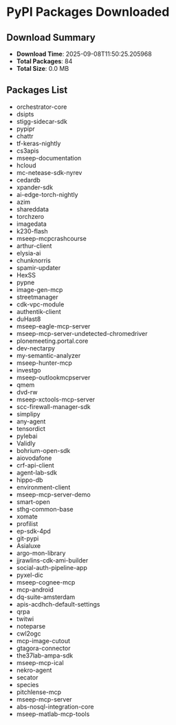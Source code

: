 # PyPI Packages Downloaded

## Download Summary
- **Download Time**: 2025-09-08T11:50:25.205968
- **Total Packages**: 84
- **Total Size**: 0.0 MB

## Packages List
- orchestrator-core
- dsipts
- stigg-sidecar-sdk
- pypipr
- chattr
- tf-keras-nightly
- cs3apis
- mseep-documentation
- hcloud
- mc-netease-sdk-nyrev
- cedardb
- xpander-sdk
- ai-edge-torch-nightly
- azim
- shareddata
- torchzero
- imagedata
- k230-flash
- mseep-mcpcrashcourse
- arthur-client
- elysia-ai
- chunknorris
- spamir-updater
- HexSS
- pypne
- image-gen-mcp
- streetmanager
- cdk-vpc-module
- authentik-client
- duHast8
- mseep-eagle-mcp-server
- mseep-mcp-server-undetected-chromedriver
- plonemeeting.portal.core
- dev-nectarpy
- my-semantic-analyzer
- mseep-hunter-mcp
- investgo
- mseep-outlookmcpserver
- qmem
- dvd-rw
- mseep-xctools-mcp-server
- scc-firewall-manager-sdk
- simplipy
- any-agent
- tensordict
- pylebai
- Validly
- bohrium-open-sdk
- aiovodafone
- crf-api-client
- agent-lab-sdk
- hippo-db
- environment-client
- mseep-mcp-server-demo
- smart-open
- sthg-common-base
- xomate
- profilist
- ep-sdk-4pd
- git-pypi
- Asialuxe
- argo-mon-library
- jjrawlins-cdk-ami-builder
- social-auth-pipeline-app
- pyxel-dic
- mseep-cognee-mcp
- mcp-android
- dq-suite-amsterdam
- apis-acdhch-default-settings
- qrpa
- twitwi
- noteparse
- cwl2ogc
- mcp-image-cutout
- gtagora-connector
- the37lab-ampa-sdk
- mseep-mcp-ical
- nekro-agent
- secator
- species
- pitchlense-mcp
- mseep-mcp-server
- abs-nosql-integration-core
- mseep-matlab-mcp-tools
